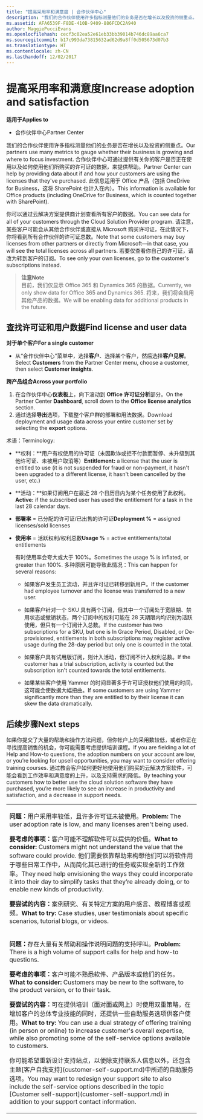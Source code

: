 ```yaml
---
title: "提高采用率和满意度 | 合作伙伴中心"
description: "我们的合作伙伴使用许多指标测量他们的业务是否在增长以及投资的侧重点。 合作伙伴中心可通过提供有关你的客户是否正在使用以及如何使用他们所购买的许可证的数据，来提供帮助。"
ms.assetid: AFA6539F-F8DE-410B-9409-886FCDC2A940
author: MaggiePucciEvans
ms.openlocfilehash: cecf3c02ea52e61eb33bb39014b746dc89aa6ca7
ms.sourcegitcommit: b17c993da73815632ad62d9a8ff0d505673d07b3
ms.translationtype: HT
ms.contentlocale: zh-CN
ms.lasthandoff: 12/02/2017
---
```

# <a name="increase-adoption-and-satisfaction"></a><span data-ttu-id="a4955-104">提高采用率和满意度</span><span class="sxs-lookup"><span data-stu-id="a4955-104">Increase adoption and satisfaction</span></span>

**<span data-ttu-id="a4955-105">适用于</span><span class="sxs-lookup"><span data-stu-id="a4955-105">Applies to</span></span>**

-  <span data-ttu-id="a4955-106">合作伙伴中心</span><span class="sxs-lookup"><span data-stu-id="a4955-106">Partner Center</span></span>

<span data-ttu-id="a4955-107">我们的合作伙伴使用许多指标测量他们的业务是否在增长以及投资的侧重点。</span><span class="sxs-lookup"><span data-stu-id="a4955-107">Our partners use many metrics to gauge whether their business is growing and where to focus investment.</span></span> <span data-ttu-id="a4955-108">合作伙伴中心可通过提供有关你的客户是否正在使用以及如何使用他们所购买的许可证的数据，来提供帮助。</span><span class="sxs-lookup"><span data-stu-id="a4955-108">Partner Center can help by providing data about if and how your customers are using the licenses that they've purchased.</span></span> <span data-ttu-id="a4955-109">此信息适用于 Office 产品（包括 OneDrive for Business，这将 SharePoint 也计入在内）。</span><span class="sxs-lookup"><span data-stu-id="a4955-109">This information is available for Office products (including OneDrive for Business, which is counted together with SharePoint).</span></span>

<span data-ttu-id="a4955-110">你可以通过云解决方案提供商计划查看所有客户的数据。</span><span class="sxs-lookup"><span data-stu-id="a4955-110">You can see data for all of your customers through the Cloud Solution Provider program.</span></span> <span data-ttu-id="a4955-111">请注意，某些客户可能会从其他合作伙伴或直接从 Microsoft 购买许可证，在此情况下，你将看到所有合作伙伴的许可证总数。</span><span class="sxs-lookup"><span data-stu-id="a4955-111">Note that some customers may buy licenses from other partners or directly from Microsoft—in that case, you will see the total licenses across all partners.</span></span> <span data-ttu-id="a4955-112">若要仅查看你自己的许可证，请改为转到客户的订阅。</span><span class="sxs-lookup"><span data-stu-id="a4955-112">To see only your own licenses, go to the customer's subscriptions instead.</span></span>

>**<span data-ttu-id="a4955-113">注意</span><span class="sxs-lookup"><span data-stu-id="a4955-113">Note</span></span>**<br> <span data-ttu-id="a4955-114">目前，我们仅显示 Office 365 和 Dynamics 365 的数据。</span><span class="sxs-lookup"><span data-stu-id="a4955-114">Currently, we only show data for Office 365 and Dynamics 365.</span></span> <span data-ttu-id="a4955-115">将来，我们将会启用其他产品的数据。</span><span class="sxs-lookup"><span data-stu-id="a4955-115">We will be enabling data for additional products in the future.</span></span>

## <a name="find-license-and-user-data"></a><span data-ttu-id="a4955-116">查找许可证和用户数据</span><span class="sxs-lookup"><span data-stu-id="a4955-116">Find license and user data</span></span>


**<span data-ttu-id="a4955-117">对于单个客户</span><span class="sxs-lookup"><span data-stu-id="a4955-117">For a single customer</span></span>**

-   <span data-ttu-id="a4955-118">从“合作伙伴中心”菜单中，选择**客户**、选择某个客户，然后选择**客户见解**。</span><span class="sxs-lookup"><span data-stu-id="a4955-118">Select **Customers** from the Partner Center menu, choose a customer, then select **Customer insights**.</span></span>

**<span data-ttu-id="a4955-119">跨产品组合</span><span class="sxs-lookup"><span data-stu-id="a4955-119">Across your portfolio</span></span>**

1.  <span data-ttu-id="a4955-120">在合作伙伴中心**仪表板**上，向下滚动到 **Office 许可证分析**部分。</span><span class="sxs-lookup"><span data-stu-id="a4955-120">On the Partner Center **Dashboard**, scroll down to the **Office license analytics** section.</span></span>
2.  <span data-ttu-id="a4955-121">通过选择**导出**选项，下载整个客户群的部署和用法数据。</span><span class="sxs-lookup"><span data-stu-id="a4955-121">Download deployment and usage data across your entire customer set by selecting the **export** options.</span></span>

<span data-ttu-id="a4955-122">术语：</span><span class="sxs-lookup"><span data-stu-id="a4955-122">Terminology:</span></span>

-   <span data-ttu-id="a4955-123">**权利：**用户有权使用的许可证（未因欺诈或拒不付款而暂停、未升级到其他许可证、未被用户取消等）</span><span class="sxs-lookup"><span data-stu-id="a4955-123">**Entitlement:** a license that the user is entitled to use (it is not suspended for fraud or non-payment, it hasn't been upgraded to a different license, it hasn't been cancelled by the user, etc.)</span></span>

-   <span data-ttu-id="a4955-124">**活动：**如果订阅用户在最近 28 个日历日内为某个任务使用了此权利。</span><span class="sxs-lookup"><span data-stu-id="a4955-124">**Active:** if the subscribed user has used the entitlement for a task in the last 28 calendar days.</span></span>

-   <span data-ttu-id="a4955-125">**部署率** = 已分配的许可证/已出售的许可证</span><span class="sxs-lookup"><span data-stu-id="a4955-125">**Deployment %** = assigned licenses/sold licenses</span></span>

-   <span data-ttu-id="a4955-126">**使用率** = 活跃权利/权利总数</span><span class="sxs-lookup"><span data-stu-id="a4955-126">**Usage %** = active entitlements/total entitlements</span></span>

    <span data-ttu-id="a4955-127">有时使用率会夸大或大于 100%。</span><span class="sxs-lookup"><span data-stu-id="a4955-127">Sometimes the usage % is inflated, or greater than 100%.</span></span> <span data-ttu-id="a4955-128">多种原因可能导致此情况：</span><span class="sxs-lookup"><span data-stu-id="a4955-128">This can happen for several reasons:</span></span>

    -   <span data-ttu-id="a4955-129">如果客户发生员工流动，并且许可证已转移到新用户。</span><span class="sxs-lookup"><span data-stu-id="a4955-129">If the customer had employee turnover and the license was transferred to a new user.</span></span>

    -   <span data-ttu-id="a4955-130">如果客户针对一个 SKU 具有两个订阅，但其中一个订阅处于宽限期、禁用状态或撤销状态，两个订阅中的权利可能在 28 天期限内均识别为活跃使用，但只有一个订阅计入总数。</span><span class="sxs-lookup"><span data-stu-id="a4955-130">If the customer has two subscriptions for a SKU, but one is In Grace Period, Disabled, or De-provisioned, entitlements in both subscriptions may register active usage during the 28-day period but only one is counted in the total.</span></span>

    -   <span data-ttu-id="a4955-131">如果客户具有试用版订阅，则计入活动，但订阅不计入权利总数。</span><span class="sxs-lookup"><span data-stu-id="a4955-131">If the customer has a trial subscription, activity is counted but the subscription isn't counted towards the total entitlements.</span></span>

    -   <span data-ttu-id="a4955-132">如果某些客户使用 Yammer 的时间显著多于许可证授权他们使用的时间，这可能会使数据大幅扭曲。</span><span class="sxs-lookup"><span data-stu-id="a4955-132">If some customers are using Yammer significantly more than they are entitled to by their license it can skew the data dramatically.</span></span>

## <a name="next-steps"></a><span data-ttu-id="a4955-133">后续步骤</span><span class="sxs-lookup"><span data-stu-id="a4955-133">Next steps</span></span>


<span data-ttu-id="a4955-134">如果你提交了大量的帮助和操作方法问题，但你帐户上的采用数较低，或者你正在寻找提高销售的机会，你可能需要考虑提供培训课程。</span><span class="sxs-lookup"><span data-stu-id="a4955-134">If you are fielding a lot of Help and How-to questions, the adoption numbers on your account are low, or you’re looking for upsell opportunities, you may want to consider offering training courses.</span></span> <span data-ttu-id="a4955-135">通过教会客户如何更好地使用他们购买的云解决方案软件，可能会看到工作效率和满意度的上升，以及支持需求的降低。</span><span class="sxs-lookup"><span data-stu-id="a4955-135">By teaching your customers how to better use the cloud solution software they have purchased, you’re more likely to see an increase in productivity and satisfaction, and a decrease in support needs.</span></span>

<table>
<colgroup>
<col width="100%" />
</colgroup>
<tbody>
<tr class="odd">
<td><p><span data-ttu-id="a4955-136"><strong>问题：</strong>用户采用率较低，且许多许可证未被使用。</span><span class="sxs-lookup"><span data-stu-id="a4955-136"><strong>Problem:</strong> The user adoption rate is low, and many licenses aren't being used.</span></span></p>
<p><span data-ttu-id="a4955-137"><strong>要考虑的事项：</strong>客户可能不理解软件可以提供的价值。</span><span class="sxs-lookup"><span data-stu-id="a4955-137"><strong>What to consider:</strong> Customers might not understand the value that the software could provide.</span></span> <span data-ttu-id="a4955-138">他们需要依靠帮助来构想他们可以将软件用于哪些日常工作中，从而简化其已进行的任务或实现全新的工作效率。</span><span class="sxs-lookup"><span data-stu-id="a4955-138">They need help envisioning the ways they could incorporate it into their day to simplify tasks that they’re already doing, or to enable new kinds of productivity.</span></span></p>
<p><span data-ttu-id="a4955-139"><strong>要尝试的内容：</strong>案例研究、有关特定方案的用户感言、教程博客或视频。</span><span class="sxs-lookup"><span data-stu-id="a4955-139"><strong>What to try:</strong> Case studies, user testimonials about specific scenarios, tutorial blogs, or videos.</span></span></p></td>
</tr>
<tr class="even">
<td><p><span data-ttu-id="a4955-140"><strong>问题：</strong>存在大量有关帮助和操作说明问题的支持呼叫。</span><span class="sxs-lookup"><span data-stu-id="a4955-140"><strong>Problem:</strong> There is a high volume of support calls for help and how-to questions.</span></span></p>
<p><span data-ttu-id="a4955-141"><strong>要考虑的事项：</strong>客户可能不熟悉软件、产品版本或他们的任务。</span><span class="sxs-lookup"><span data-stu-id="a4955-141"><strong>What to consider:</strong> Customers may be new to the software, to the product version, or to their task.</span></span></p>
<p><span data-ttu-id="a4955-142"><strong>要尝试的内容：</strong>可在提供培训（面对面或网上）时使用双重策略，在增加客户的总体专业技能的同时，还提供一些自助服务选项供客户使用。</span><span class="sxs-lookup"><span data-stu-id="a4955-142"><strong>What to try:</strong> You can use a dual strategy of offering training (in person or online) to increase customer's overall expertise, while also promoting some of the self-service options available to customers.</span></span></p>
<p><span data-ttu-id="a4955-143">你可能希望重新设计支持站点，以便除支持联系人信息以外，还包含主题[客户自我支持](customer-self-support.md)中所述的自助服务选项。</span><span class="sxs-lookup"><span data-stu-id="a4955-143">You may want to redesign your support site to also include the self-service options described in the topic [Customer self-support](customer-self-support.md) in addition to your support contact information.</span></span></p></td>
</tr>
</tbody>
</table>

 

 

 



